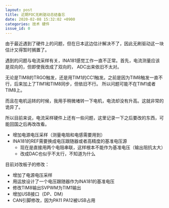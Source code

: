 ```yaml
---
layout: post
title: 近期FOC无刷驱动总结备忘
date: 2020-02-08 15:32:02 +0900
categories: 技术 硬件
issue_id: 0
---
```


由于最近遇到了硬件上的问题，但在日本这边估计解决不了，因此无刷驱动这一块估计又得暂时搁置了。

遇到的问题与电流采样有关，INA181感觉工作一直不正常。首先，电流测量应该是双向的，但即使我改成了双向的，
ADC出来依旧不太对。

无论是TIM8的TRGO触发，还是用TIM1的CC1触发。之前是因为TIM8触发一直不行，后来加上了TIM1和TIM8同步，但依旧不行。
所以问题可能不在TIM1或者TIM8上。

而且在电机运转的时候，我用手稍微堵转一下电机，电流却没有升高。这就非常的诡异了。

所以目前来说，电流采样硬件上还有一些问题，这里记录一下之后要改的东西，可能回国之后再改改看。

- 增加电源电压采样（测量电阻和电感需要用到）
- INA181的REF需要换成电压跟随器或者高精度的基准电压源
  - 现在是直接用两个电阻串联，这样根本不能作为基准电压（输出阻抗太大）
  - 改成DAC也似乎不太行，不知道为什么
  
目前对改板子的修改：
- 增加了电源电压采样
- 用运放设计了一个电压跟随器作为INA181的基准电压
- 修改TIM8输出SVPWM为TIM1输出
- 增加USB接口（DP、DM）
- CAN引脚修改，因为PA11 PA12被USB占用



